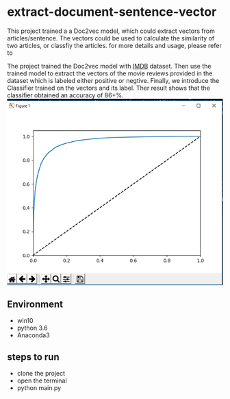 # extract-document-sentence-vector
This project trained a a Doc2vec model, which could extract vectors from articles/sentence. The vectors could be used to calculate the similarity of two articles, or classfiy the articles. for more details and usage, please refer to [](https://radimrehurek.com/gensim/models/doc2vec.html)

The project trained the Doc2vec model with [IMDB](http://ai.stanford.edu/~amaas/data/sentiment/) dataset. Then use the trained model to extract the vectors of the movie reviews provided in the dataset which is labeled either positive or negtive. Finally, we introduce the Classifier trained on the vectors and its label. Ther result shows that the classifier obtained an accuracy of 86+%. 
 ![sample](https://github.com/mans-men/extract-document-sentence-vector/blob/master/result.png)

## Environment
* win10
* python 3.6
* Anaconda3

## steps to run
* clone the project
* open the terminal 
* python main.py

